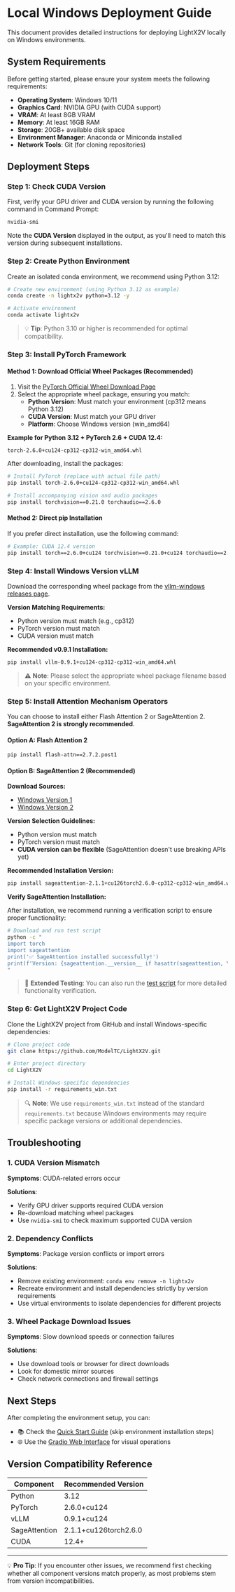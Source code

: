 # Local Windows Deployment Guide

This document provides detailed instructions for deploying LightX2V locally on Windows environments.

## System Requirements

Before getting started, please ensure your system meets the following requirements:

- **Operating System**: Windows 10/11
- **Graphics Card**: NVIDIA GPU (with CUDA support)
- **VRAM**: At least 8GB VRAM
- **Memory**: At least 16GB RAM
- **Storage**: 20GB+ available disk space
- **Environment Manager**: Anaconda or Miniconda installed
- **Network Tools**: Git (for cloning repositories)

## Deployment Steps

### Step 1: Check CUDA Version

First, verify your GPU driver and CUDA version by running the following command in Command Prompt:

```bash
nvidia-smi
```

Note the **CUDA Version** displayed in the output, as you'll need to match this version during subsequent installations.

### Step 2: Create Python Environment

Create an isolated conda environment, we recommend using Python 3.12:

```bash
# Create new environment (using Python 3.12 as example)
conda create -n lightx2v python=3.12 -y

# Activate environment
conda activate lightx2v
```

> 💡 **Tip**: Python 3.10 or higher is recommended for optimal compatibility.

### Step 3: Install PyTorch Framework

#### Method 1: Download Official Wheel Packages (Recommended)

1. Visit the [PyTorch Official Wheel Download Page](https://download.pytorch.org/whl/torch/)
2. Select the appropriate wheel package, ensuring you match:
   - **Python Version**: Must match your environment (cp312 means Python 3.12)
   - **CUDA Version**: Must match your GPU driver
   - **Platform**: Choose Windows version (win_amd64)

**Example for Python 3.12 + PyTorch 2.6 + CUDA 12.4:**

```
torch-2.6.0+cu124-cp312-cp312-win_amd64.whl
```

After downloading, install the packages:

```bash
# Install PyTorch (replace with actual file path)
pip install torch-2.6.0+cu124-cp312-cp312-win_amd64.whl

# Install accompanying vision and audio packages
pip install torchvision==0.21.0 torchaudio==2.6.0
```

#### Method 2: Direct pip Installation

If you prefer direct installation, use the following command:

```bash
# Example: CUDA 12.4 version
pip install torch==2.6.0+cu124 torchvision==0.21.0+cu124 torchaudio==2.6.0+cu124 --index-url https://download.pytorch.org/whl/cu124
```

### Step 4: Install Windows Version vLLM

Download the corresponding wheel package from the [vllm-windows releases page](https://github.com/SystemPanic/vllm-windows/releases).

**Version Matching Requirements:**
- Python version must match (e.g., cp312)
- PyTorch version must match
- CUDA version must match

**Recommended v0.9.1 Installation:**

```bash
pip install vllm-0.9.1+cu124-cp312-cp312-win_amd64.whl
```

> ⚠️ **Note**: Please select the appropriate wheel package filename based on your specific environment.

### Step 5: Install Attention Mechanism Operators

You can choose to install either Flash Attention 2 or SageAttention 2. **SageAttention 2 is strongly recommended**.

#### Option A: Flash Attention 2

```bash
pip install flash-attn==2.7.2.post1
```

#### Option B: SageAttention 2 (Recommended)

**Download Sources:**
- [Windows Version 1](https://github.com/woct0rdho/SageAttention/releases)
- [Windows Version 2](https://github.com/sdbds/SageAttention-for-windows/releases)

**Version Selection Guidelines:**
- Python version must match
- PyTorch version must match
- **CUDA version can be flexible** (SageAttention doesn't use breaking APIs yet)

**Recommended Installation Version:**

```bash
pip install sageattention-2.1.1+cu126torch2.6.0-cp312-cp312-win_amd64.whl
```

**Verify SageAttention Installation:**

After installation, we recommend running a verification script to ensure proper functionality:

```bash
# Download and run test script
python -c "
import torch
import sageattention
print('✅ SageAttention installed successfully!')
print(f'Version: {sageattention.__version__ if hasattr(sageattention, \"__version__\") else \"Unknown\"}')
"
```

> 📝 **Extended Testing**: You can also run the [test script](https://github.com/woct0rdho/SageAttention/blob/main/tests/test_sageattn.py) for more detailed functionality verification.

### Step 6: Get LightX2V Project Code

Clone the LightX2V project from GitHub and install Windows-specific dependencies:

```bash
# Clone project code
git clone https://github.com/ModelTC/LightX2V.git

# Enter project directory
cd LightX2V

# Install Windows-specific dependencies
pip install -r requirements_win.txt
```

> 🔍 **Note**: We use `requirements_win.txt` instead of the standard `requirements.txt` because Windows environments may require specific package versions or additional dependencies.


## Troubleshooting

### 1. CUDA Version Mismatch

**Symptoms**: CUDA-related errors occur

**Solutions**:
- Verify GPU driver supports required CUDA version
- Re-download matching wheel packages
- Use `nvidia-smi` to check maximum supported CUDA version

### 2. Dependency Conflicts

**Symptoms**: Package version conflicts or import errors

**Solutions**:
- Remove existing environment: `conda env remove -n lightx2v`
- Recreate environment and install dependencies strictly by version requirements
- Use virtual environments to isolate dependencies for different projects

### 3. Wheel Package Download Issues

**Symptoms**: Slow download speeds or connection failures

**Solutions**:
- Use download tools or browser for direct downloads
- Look for domestic mirror sources
- Check network connections and firewall settings

## Next Steps

After completing the environment setup, you can:

- 📚 Check the [Quick Start Guide](../getting_started/quickstart.md) (skip environment installation steps)
- 🌐 Use the [Gradio Web Interface](./deploy_gradio.md) for visual operations

## Version Compatibility Reference

| Component | Recommended Version |
|-----------|-------------------|
| Python | 3.12 |
| PyTorch | 2.6.0+cu124 |
| vLLM | 0.9.1+cu124 |
| SageAttention | 2.1.1+cu126torch2.6.0 |
| CUDA | 12.4+ |

---

💡 **Pro Tip**: If you encounter other issues, we recommend first checking whether all component versions match properly, as most problems stem from version incompatibilities.
